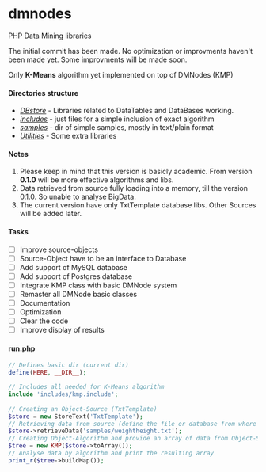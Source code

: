 # dmnodes
PHP Data Mining libraries

The initial commit has been made. No optimization or improvments haven't been made yet.
Some improvments will be made soon.

Only **K-Means** algorithm yet implemented on top of DMNodes (KMP)

#### Directories structure

 * [*DBstore*](DBstore) - Libraries related to DataTables and DataBases working.
 * [*includes*](includes) - just files for a simple inclusion of exact algorithm
 * [*samples*](samples) - dir of simple samples, mostly in text/plain format
 * [*Utilities*](Utilities) - Some extra libraries

#### Notes
1. Please keep in mind that this version is basicly academic.
From version **0.1.0** will be more effective algorithms and libs.
2. Data retrieved from source fully loading into a memory, till the version 0.1.0. 
So unable to analyse BigData.
3. The current version have only TxtTemplate database libs. Other Sources will be added later.

#### Tasks
- [ ] Improve source-objects
 - [ ] Source-Object have to be an interface to Database
 - [ ] Add support of MySQL database
 - [ ] Add support of Postgres database
- [ ] Integrate KMP class with basic DMNode system
- [ ] Remaster all DMNode basic classes
 - [ ] Documentation
 - [ ] Optimization
 - [ ] Clear the code
- [ ] Improve display of results

#### run.php
```php
// Defines basic dir (current dir)
define(HERE, __DIR__);

// Includes all needed for K-Means algorithm
include 'includes/kmp.include';
	
// Creating an Object-Source (TxtTemplate)
$store = new StoreText('TxtTemplate');
// Retrieving data from source (define the file or database from where to obtain data)
$store->retrieveData('samples/weightheight.txt');
// Creating Object-Algorithm and provide an array of data from Object-Source (Will be deprecated soon)
$tree = new KMP($store->toArray());
// Analyse data by algorithm and print the resulting array
print_r($tree->buildMap());
```
